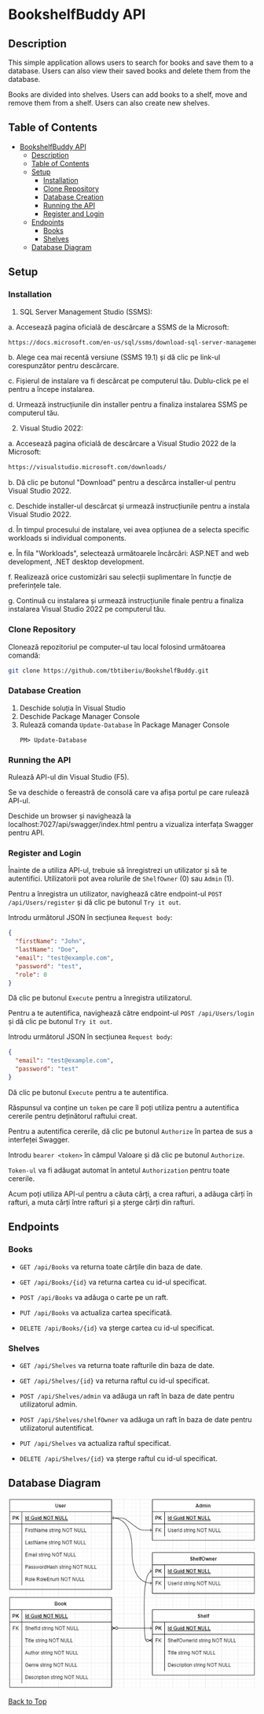 # BookshelfBuddy API

## Description

This simple application allows users to search for books and save them to a database. Users can also view their saved books and delete them from the database.

Books are divided into shelves. Users can add books to a shelf, move and remove them from a shelf. Users can also create new shelves.

## Table of Contents

- [BookshelfBuddy API](#bookshelfbuddy-api)
  - [Description](#description)
  - [Table of Contents](#table-of-contents)
  - [Setup](#setup)
	- [Installation](#installation)
    - [Clone Repository](#clone-repository)
    - [Database Creation](#database-creation)
    - [Running the API](#running-the-api)
    - [Register and Login](#register-and-login)
  - [Endpoints](#endpoints)
    - [Books](#books)
    - [Shelves](#shelves)
  - [Database Diagram](#database-diagram)

## Setup

### Installation

1. SQL Server Management Studio (SSMS):

a. Accesează pagina oficială de descărcare a SSMS de la Microsoft:
```bash
https://docs.microsoft.com/en-us/sql/ssms/download-sql-server-management-studio-ssms
```

b. Alege cea mai recentă versiune (SSMS 19.1) și dă clic pe link-ul corespunzător pentru descărcare.

c. Fișierul de instalare va fi descărcat pe computerul tău. Dublu-click pe el pentru a începe instalarea.

d. Urmează instrucțiunile din installer pentru a finaliza instalarea SSMS pe computerul tău.


2. Visual Studio 2022:

a. Accesează pagina oficială de descărcare a Visual Studio 2022 de la Microsoft:
```bash
https://visualstudio.microsoft.com/downloads/
````

b. Dă clic pe butonul "Download" pentru a descărca installer-ul pentru Visual Studio 2022.

c. Deschide installer-ul descărcat și urmează instrucțiunile pentru a instala Visual Studio 2022.

d. În timpul procesului de instalare, vei avea opțiunea de a selecta  specific workloads si individual components.

e. În fila "Workloads", selectează următoarele încărcări: ASP.NET and web development, .NET desktop development.

f. Realizează orice customizări sau selecții suplimentare în funcție de preferințele tale.

g. Continuă cu instalarea și urmează instrucțiunile finale pentru a finaliza instalarea Visual Studio 2022 pe computerul tău.


### Clone Repository

Clonează repozitoriul pe computer-ul tau local folosind următoarea comandă:

```bash
git clone https://github.com/tbtiberiu/BookshelfBuddy.git
```

### Database Creation

1. Deschide soluția în Visual Studio
2. Deschide Package Manager Console
3. Rulează comanda `Update-Database` în Package Manager Console
   ```
   PM> Update-Database
   ```

### Running the API

Rulează API-ul din Visual Studio (F5).

Se va deschide o fereastră de consolă care va afișa portul pe care rulează API-ul.

Deschide un browser și navighează la localhost:7027/api/swagger/index.html pentru a vizualiza interfața Swagger pentru API.

### Register and Login

Înainte de a utiliza API-ul, trebuie să înregistrezi un utilizator și să te autentifici. Utilizatorii pot avea rolurile de `ShelfOwner` (0) sau `Admin` (1).

Pentru a înregistra un utilizator, navighează către endpoint-ul `POST /api/Users/register` și dă clic pe butonul `Try it out`.

Introdu următorul JSON în secțiunea `Request body`:

```json
{
  "firstName": "John",
  "lastName": "Doe",
  "email": "test@example.com",
  "password": "test",
  "role": 0
}
```

Dă clic pe butonul `Execute` pentru a înregistra utilizatorul.

Pentru a te autentifica, navighează către endpoint-ul `POST /api/Users/login` și dă clic pe butonul `Try it out`.

Introdu următorul JSON în secțiunea `Request body`:

```json
{
  "email": "test@example.com",
  "password": "test"
}
```

Dă clic pe butonul `Execute` pentru a te autentifica.

Răspunsul va conține un `token` pe care îl poți utiliza pentru a autentifica cererile pentru deținătorul raftului creat.

Pentru a autentifica cererile, dă clic pe butonul `Authorize` în partea de sus a interfeței Swagger.

Introdu `bearer <token>` în câmpul Valoare și dă clic pe butonul `Authorize`.

`Token-ul` va fi adăugat automat în antetul `Authorization` pentru toate cererile.

Acum poți utiliza API-ul pentru a căuta cărți, a crea rafturi, a adăuga cărți în rafturi, a muta cărți între rafturi și a șterge cărți din rafturi.

## Endpoints

### Books

- `GET /api/Books` va returna toate cărțile din baza de date.

- `GET /api/Books/{id}` va returna cartea cu id-ul specificat.

- `POST /api/Books` va adăuga o carte pe un raft.

- `PUT /api/Books` va actualiza cartea specificată.

- `DELETE /api/Books/{id}` va șterge cartea cu id-ul specificat.

### Shelves

- `GET /api/Shelves` va returna toate rafturile din baza de date.

- `GET /api/Shelves/{id}` va returna raftul cu id-ul specificat.

- `POST /api/Shelves/admin` va adăuga un raft în baza de date pentru utilizatorul admin.

- `POST /api/Shelves/shelfOwner` va adăuga un raft în baza de date pentru utilizatorul autentificat.

- `PUT /api/Shelves` va actualiza raftul specificat.

- `DELETE /api/Shelves/{id}` va șterge raftul cu id-ul specificat.

## Database Diagram

![Database Diagram](./BookshelfBuddyDBDiagram.png)

[Back to Top](#bookshelfbuddy-api)
